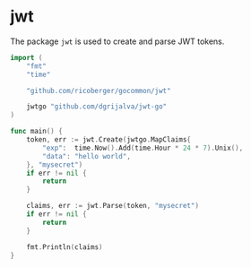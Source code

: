 # jwt

The package `jwt` is used to create and parse JWT tokens.

```go
import (
	"fmt"
	"time"

	"github.com/ricoberger/gocommon/jwt"

	jwtgo "github.com/dgrijalva/jwt-go"
)

func main() {
	token, err := jwt.Create(jwtgo.MapClaims{
		"exp":  time.Now().Add(time.Hour * 24 * 7).Unix(),
		"data": "hello world",
	}, "mysecret")
	if err != nil {
		return
	}

	claims, err := jwt.Parse(token, "mysecret")
	if err != nil {
		return
	}

	fmt.Println(claims)
}
```
